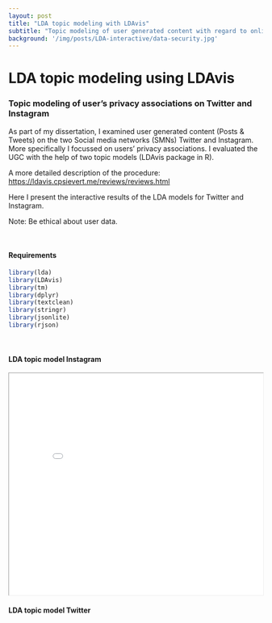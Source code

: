 ```yaml
---
layout: post
title: "LDA topic modeling with LDAvis"
subtitle: "Topic modeling of user generated content with regard to online privacy associations"
background: '/img/posts/LDA-interactive/data-security.jpg'
---
```


LDA topic modeling using LDAvis
================

### Topic modeling of user’s privacy associations on Twitter and Instagram

As part of my dissertation, I examined user generated content (Posts &
Tweets) on the two Social media networks (SMNs) Twitter and Instagram.
More specifically I focussed on users’ privacy associations. I evaluated
the UGC with the help of two topic models (LDAvis package in R).

A more detailed description of the procedure: https://ldavis.cpsievert.me/reviews/reviews.html

Here I present the interactive results of the LDA models for Twitter
and Instagram.

Note: Be ethical about user data.

<br>

#### Requirements

``` r
library(lda)
library(LDAvis)
library(tm)
library(dplyr)
library(textclean)
library(stringr)
library(jsonlite)
library(rjson)
```

<br>

#### LDA topic model Instagram

<iframe id = 'lda_insta' src="/img/posts/LDA-interactive/Insta_LDA_model2.html"
    sandbox="allow-same-origin allow-scripts"
    width="100%"
    height="800"
    scrolling='no'
    seamless
    style="zoom: 0.55"
    >
</iframe>

<br>

#### LDA topic model Twitter

